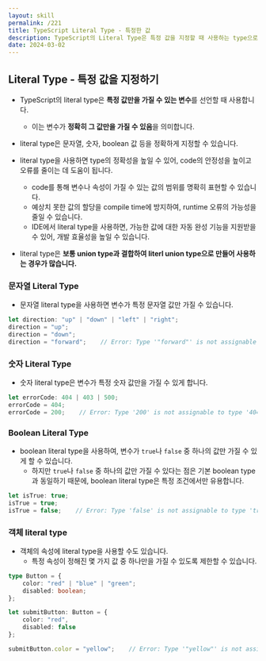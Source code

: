 ```yaml
---
layout: skill
permalink: /221
title: TypeScript Literal Type - 특정한 값
description: TypeScript의 Literal Type은 특정 값을 지정할 때 사용하는 type으로, 변수가 정확히 그 값만을 가질 수 있음을 명시적으로 표현할 수 있습니다.
date: 2024-03-02
---
```



## Literal Type - 특정 값을 지정하기

- TypeScript의 literal type은 **특정 값만을 가질 수 있는 변수**를 선언할 때 사용합니다.
    - 이는 변수가 **정확히 그 값만을 가질 수 있음**을 의미합니다.

- literal type은 문자열, 숫자, boolean 값 등을 정확하게 지정할 수 있습니다.

- literal type을 사용하면 type의 정확성을 높일 수 있어, code의 안정성을 높이고 오류를 줄이는 데 도움이 됩니다.
    - code를 통해 변수나 속성이 가질 수 있는 값의 범위를 명확히 표현할 수 있습니다.
    - 예상치 못한 값의 할당을 compile time에 방지하여, runtime 오류의 가능성을 줄일 수 있습니다.
    - IDE에서 literal type을 사용하면, 가능한 값에 대한 자동 완성 기능을 지원받을 수 있어, 개발 효율성을 높일 수 있습니다.

- literal type은 **보통 union type과 결합하여 literl union type으로 만들어 사용하는 경우가 많습니다.**


### 문자열 Literal Type

- 문자열 literal type을 사용하면 변수가 특정 문자열 값만 가질 수 있습니다.

```typescript
let direction: "up" | "down" | "left" | "right";
direction = "up";
direction = "down";
direction = "forward";    // Error: Type '"forward"' is not assignable to type '"up" | "down" | "left" | "right"'.
```


### 숫자 Literal Type

- 숫자 literal type은 변수가 특정 숫자 값만을 가질 수 있게 합니다.

```typescript
let errorCode: 404 | 403 | 500;
errorCode = 404;
errorCode = 200;    // Error: Type '200' is not assignable to type '404 | 403 | 500'.
```


### Boolean Literal Type

- boolean literal type을 사용하여, 변수가 `true`나 `false` 중 하나의 값만 가질 수 있게 할 수 있습니다.
    - 하지만 `true`나 `false` 중 하나의 값만 가질 수 있다는 점은 기본 boolean type과 동일하기 때문에, boolean literal type은 특정 조건에서만 유용합니다.

```typescript
let isTrue: true;
isTrue = true;
isTrue = false;    // Error: Type 'false' is not assignable to type 'true'.
```


### 객체 literal type

- 객체의 속성에 literal type을 사용할 수도 있습니다.
    - 특정 속성이 정해진 몇 가지 값 중 하나만을 가질 수 있도록 제한할 수 있습니다.

```typescript
type Button = {
    color: "red" | "blue" | "green";
    disabled: boolean;
};

let submitButton: Button = {
    color: "red",
    disabled: false
};

submitButton.color = "yellow";    // Error: Type '"yellow"' is not assignable to type '"red" | "blue" | "green"'.
```


